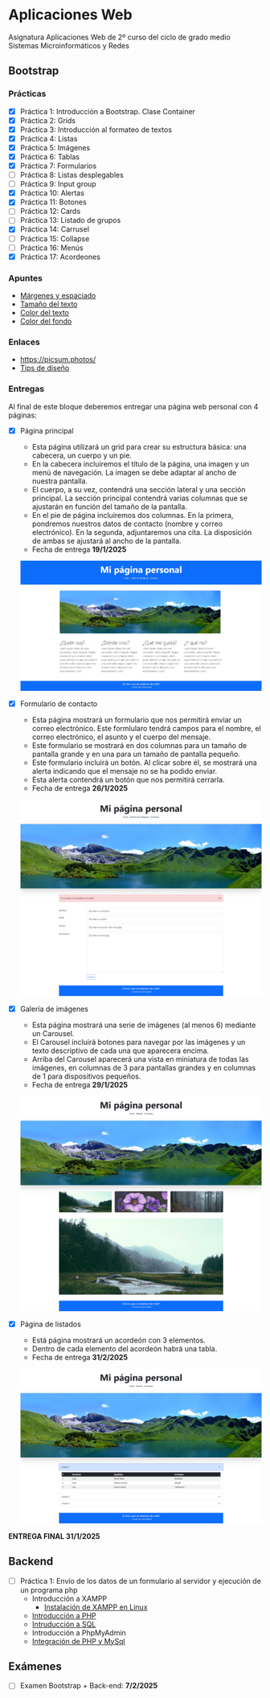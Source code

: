 # Aplicaciones Web
Asignatura Aplicaciones Web de 2º curso del ciclo de grado medio Sistemas Microinformáticos y Redes

## Bootstrap

### Prácticas

- [X] Práctica 1: Introducción a Bootstrap. Clase Container
- [X] Práctica 2: Grids
- [X] Práctica 3: Introducción al formateo de textos
- [X] Práctica 4: Listas
- [X] Práctica 5: Imágenes
- [X] Práctica 6: Tablas
- [X] Práctica 7: Formularios
- [ ] Práctica 8: Listas desplegables
- [ ] Práctica 9: Input group
- [X] Práctica 10: Alertas
- [X] Práctica 11: Botones
- [ ] Práctica 12: Cards
- [ ] Práctica 13: Listado de grupos
- [X] Práctica 14: Carrusel
- [ ] Práctica 15: Collapse
- [ ] Práctica 16: Menús
- [X] Práctica 17: Acordeones

### Apuntes

- [Márgenes y espaciado](MARGENES.md)
- [Tamaño del texto](TEXTO.md)
- [Color del texto](TEXTO2.md)
- [Color del fondo](COLOR_DE_FONDO.md)

### Enlaces

- https://picsum.photos/
- [Tips de diseño](https://www.youtube.com/watch?v=n189TdfbQIA)

### Entregas

Al final de este bloque deberemos entregar una página web personal con 4 páginas:

- [X] Página principal
  - Esta página utilizará un grid para crear su estructura básica: una cabecera, un cuerpo y un pie.
  - En la cabecera incluiremos el título de la página, una imagen y un menú de navegación. La imagen se debe adaptar al ancho de nuestra pantalla.
  - El cuerpo, a su vez, contendrá una sección lateral y una sección principal. La sección principal contendrá varias columnas que se ajustarán en función del tamaño de la pantalla.	  
  - En el pie de página incluiremos dos columnas. En la primera, pondremos nuestros datos de contacto (nombre y correo electrónico). En la segunda, adjuntaremos una cita. La disposición de ambas se ajustará al ancho de la pantalla.
  - Fecha de entrega **19/1/2025**
  
  ![Página principal](PAGINA_PRINCIPAL.jpg)
  
- [X] Formulario de contacto
  - Esta página mostrará un formulario que nos permitirá enviar un correo electrónico. Este formlularo tendrá campos para el nombre, el correo electrónico, el asunto y el cuerpo del mensaje.
  - Este formulario se mostrará en dos columnas para un tamaño de pantalla grande y en una para un tamaño de pantalla pequeño.
  - Este formulario incluirá un botón. Al clicar sobre él, se mostrará una alerta indicando que el mensaje no se ha podido enviar.
  - Esta alerta contendrá un botón que nos permitirá cerrarla.
  - Fecha de entrega **26/1/2025**
	
  ![Página principal](PAGINA_CONTACTO.jpg)
  
- [X] Galería de imágenes
  - Esta página mostrará una serie de imágenes (al menos 6) mediante un Carousel.
  - El Carousel incluirá botones para navegar por las imágenes y un texto descriptivo de cada una que aparecera encima.
  - Arriba del Carousel aparecerá una vista en miniatura de todas las imágenes, en columnas de 3 para pantallas grandes y en columnas de 1 para dispositivos pequeños.
  - Fecha de entrega **29/1/2025**
  
   ![Página principal](PAGINA_GALERIA.jpg)
   
- [X] Página de listados
  - Está página mostrará un acordeón con 3 elementos.
  - Dentro de cada elemento del acordeón habrá una tabla.
  - Fecha de entrega **31/2/2025**
  
  ![Página principal](PAGINA_LISTADOS.jpg)
  
**ENTREGA FINAL 31/1/2025**

## Backend

- [ ] Práctica 1: Envío de los datos de un formulario al servidor y ejecución de un programa php
  - Introducción a XAMPP
    - [Instalación de XAMPP en Linux](https://www.geeksforgeeks.org/how-to-install-xampp-in-linux/)
  - [Introducción a PHP](PHP.md)
  - [Intruducción a SQL](SQL.md)
  - Introducción a PhpMyAdmin
  - [Integración de PHP y MySql](PHP+SQL.md)

## Exámenes

- [ ] Examen Bootstrap + Back-end: **7/2/2025**